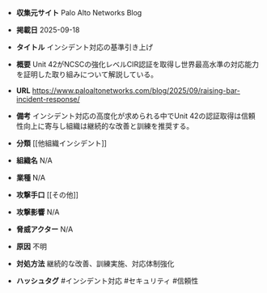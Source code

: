 - **収集元サイト**
Palo Alto Networks Blog

- **掲載日**
2025-09-18

- **タイトル**
インシデント対応の基準引き上げ

- **概要**
Unit 42がNCSCの強化レベルCIR認証を取得し世界最高水準の対応能力を証明した取り組みについて解説している。

- **URL**
https://www.paloaltonetworks.com/blog/2025/09/raising-bar-incident-response/

- **備考**
インシデント対応の高度化が求められる中でUnit 42の認証取得は信頼性向上に寄与し組織は継続的な改善と訓練を推奨する。

- **分類**
[[他組織インシデント]]

- **組織名**
N/A

- **業種**
N/A

- **攻撃手口**
[[その他]]

- **攻撃影響**
N/A

- **脅威アクター**
N/A

- **原因**
不明

- **対処方法**
継続的な改善、訓練実施、対応体制強化

- **ハッシュタグ**
#インシデント対応 #セキュリティ #信頼性
